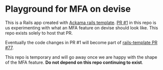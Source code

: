 # Playground for MFA on devise

This is a Rails app created with [Ackama rails template](). [PR #1](https://github.com/ackama/rails-template-demo-devise-2fa/pull/1) in this repo is us experimenting with what an MFA feature on devise should look like. This repo exists solely to host that PR.

Eventually the code changes in PR #1 will become part of [rails-template PR #77](https://github.com/ackama/rails-template/pull/77).

This repo is temporary and will go away once we are happy with the shape of the MFA feature. **Do not depend on this repo continuing to exist**.
